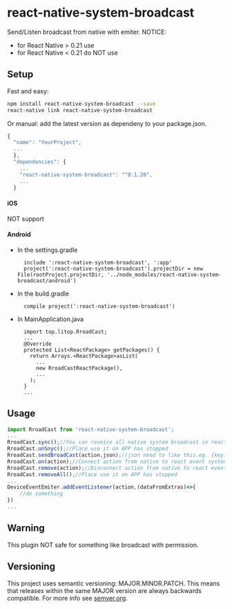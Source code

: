 # react-native-system-broadcast
Send/Listen broadcast from native with emiter.
NOTICE:
- for React Native > 0.21 use
- for React Native < 0.21 do NOT use

## Setup

Fast and easy:
```bash
npm install react-native-system-broadcast --save
react-native link react-native-system-broadcast
```

Or manual: add the latest version as dependeny to your package.json.

```javascript
{
  "name": "YourProject",
  ...
  },
  "dependencies": {
    ...
    "react-native-system-broadcast": "^0.1.20",
    ...
  }
```

#### iOS
NOT support
#### Android
* In the settings.gradle
  ```
    include ':react-native-system-broadcast', ':app'
    project(':react-native-system-broadcast').projectDir = new File(rootProject.projectDir, '../node_modules/react-native-system-broadcast/android')
  ```
* In the build.gradle
  ```
    compile project(':react-native-system-broadcast')
  ```
* In MainApplication.java
  ```
    import top.litop.RroadCast;
    ...
    @Override
    protected List<ReactPackage> getPackages() {
      return Arrays.<ReactPackage>asList(
        ...
        new RroadCastReactPackage(),
        ...
      );
    }
    ...
  ```
## Usage

```javascript
import RroadCast from 'react-native-system-broadcast';
...
RroadCast.sync();//You can reveice all native system broadcast in react event system
RroadCast.unSnyc();//Place use it on APP has stopped
RroadCast.sendBroadCast(action,json);//json need to like this.eg. {key:value,nokey:novalue}
RroadCast.on(action);//Connect action from native to react event system
RroadCast.remove(action);//Disconnect action from native to react event system
RroadCast.removeAll();//Place use it on APP has stopped
...
DeviceEventEmiter.addEventListener(action,(dataFromExtras)=>{
    //do something
})
...
```
## Warning

This plugin NOT safe for something like broadcast with permission.

## Versioning

This project uses semantic versioning: MAJOR.MINOR.PATCH.
This means that releases within the same MAJOR version are always backwards compatible. For more info see [semver.org](http://semver.org/).
